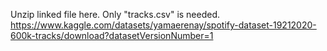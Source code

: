 Unzip linked file here. Only "tracks.csv" is needed. https://www.kaggle.com/datasets/yamaerenay/spotify-dataset-19212020-600k-tracks/download?datasetVersionNumber=1
